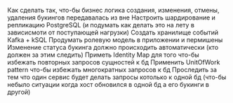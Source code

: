 Как сделать так, что-бы бизнес логика создания, изменения, отмены, удаления букингов передавалась из вне
Настроить шардирование и репликацию PostgreSQL (и подумать как делать это на лету в зависисмоти от поступающей нагрузки)
Создать хранилище событий Кafka + kSQL
Продумать ролевую модель в приложении и пермишены
Изменение статуса букинга должно происходить автоматически (кто должен за этим следить)
Приметь Identity Map для того что-бы избежать повторных запросов сущностей к бд
Применить UnitOfWork pattern что-бы избежать многократных запросов к бд
Проследить за тем что один сервис будет делать запросы котолько к одной бд (что-бы небыло ситуации когда хост обновился в одной бд а его букинги в другой)